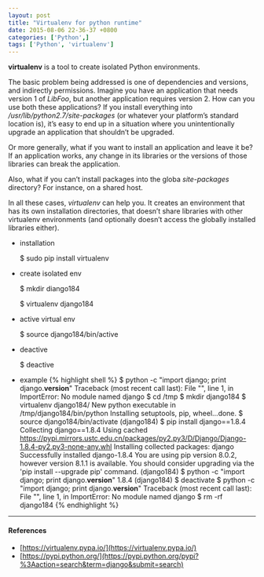 ```yaml
---
layout: post
title: "Virtualenv for python runtime"
date: 2015-08-06 22-36-37 +0800
categories: ['Python',]
tags: ['Python', 'virtualenv']
---
```

**virtualenv** is a tool to create isolated Python environments.

The basic problem being addressed is one of dependencies and versions, and indirectly permissions. Imagine you have an application that needs version 1 of *LibFoo*, but another application requires version 2. How can you use both these applications? If you install everything into */usr/lib/python2.7/site-packages* (or whatever your platform’s standard location is), it’s easy to end up in a situation where you unintentionally upgrade an application that shouldn’t be upgraded.

Or more generally, what if you want to install an application and leave it be? If an application works, any change in its libraries or the versions of those libraries can break the application.

Also, what if you can’t install packages into the globa *site-packages* directory? For instance, on a shared host.

In all these cases, *virtualenv* can help you. It creates an environment that has its own installation directories, that doesn’t share libraries with other virtualenv environments (and optionally doesn’t access the globally installed libraries either).

* installation

    $ sudo pip install virtualenv

* create isolated env

    $ mkdir diango184

    $ virtualenv django184

* active virtual env 

    $ source django184/bin/active

* deactive

    $ deactive

* example
{% highlight shell %}
$ python -c "import django; print django.__version__"
Traceback (most recent call last):
  File "<string>", line 1, in <module>
ImportError: No module named django
$ cd /tmp
$ mkdir django184
$ virtualenv django184/
New python executable in /tmp/django184/bin/python
Installing setuptools, pip, wheel...done.
$ source django184/bin/activate
(django184) $ pip install django==1.8.4
Collecting django==1.8.4
  Using cached https://pypi.mirrors.ustc.edu.cn/packages/py2.py3/D/Django/Django-1.8.4-py2.py3-none-any.whl
Installing collected packages: django
Successfully installed django-1.8.4
You are using pip version 8.0.2, however version 8.1.1 is available.
You should consider upgrading via the 'pip install --upgrade pip' command.
(django184) $ python -c "import django; print django.__version__"
1.8.4
(django184) $ deactivate 
$ python -c "import django; print django.__version__"
Traceback (most recent call last):
  File "<string>", line 1, in <module>
ImportError: No module named django
$ rm -rf django184
{% endhighlight %}

* * *

#### References

* [https://virtualenv.pypa.io/](https://virtualenv.pypa.io/)
* [https://pypi.python.org/](https://pypi.python.org/pypi?%3Aaction=search&term=django&submit=search)
